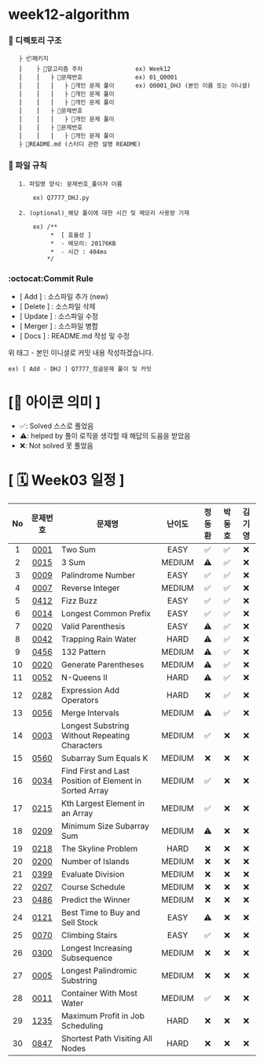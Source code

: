 # week12-algorithm

### **📌 디렉토리 구조**

       ├ 📦패키지
       ⎮    ├ 📁알고리즘 주차               ex) Week12
       ⎮    ⎮   ├ 📁문제번호               ex) 01_Q0001
       ⎮    ⎮   ⎮   ├︎ 📃개인 문제 풀이      ex) Q0001_DHJ (본인 이름 또는 이니셜)
       ⎮    ⎮   ⎮   ├︎ 📃개인 문제 풀이
       ⎮    ⎮   ⎮   ├ 📃개인 문제 풀이
       ⎮    ⎮   ├ 📁문제번호  
       ⎮    ⎮   ⎮   ├︎ 📃개인 문제 풀이
       ⎮    ⎮   ├ 📁문제번호
       ⎮    ⎮   ⎮   ├ 📃개인 문제 풀이
       ├ 📝README.md (스터디 관련 설명 README)

### **📌 파일 규칙**

       1. 파일명 양식: 문제번호_풀이자 이름
   
           ex) Q7777_DHJ.py

       2. (optional)_해당 풀이에 대한 시간 및 메모리 사용량 기재
           
           ex) /**
                *  [ 효율성 ]
                *  - 메모리: 20176KB
                *  - 시간 : 404ms
               */

### **:octocat:Commit Rule** ###

- [ Add ]    : 소스파일 추가 (new)
- [ Delete ] : 소스파일 삭제
- [ Update ] : 소스파일 수정
- [ Merger ] : 소스파일 병합
- [ Docs ]   : README.md 작성 및 수정

위 태그 - 본인 이니셜로 커밋 내용 작성하겠습니다.

    ex) [ Add - DHJ ] Q7777_정글문제 풀이 및 커밋

# **[📌 아이콘 의미 ]**

- ✅: Solved 스스로 풀었음
- ⚠️: helped by 풀이 로직을 생각할 때 해답의 도움을 받았음
- ❌: Not solved 못 풀었음

# **[ 🗓 Week03 일정 ]**

|No|문제번호|문제명|난이도|정동환|박동호|김기영
|:-:|:-----:|-------|:-----:|:-----:|:-----:|:-----:|
|1|[0001](https://leetcode.com/problems/two-sum/) |Two Sum|EASY|✅|✅|❌|
|2|[0015](https://leetcode.com/problems/3sum/) |3 Sum|MEDIUM|⚠️|✅|❌|
|3|[0009](https://leetcode.com/problems/palindrome-number/) |Palindrome Number|EASY|✅|✅|❌|
|4|[0007](https://leetcode.com/problems/reverse-integer/) |Reverse Integer|MEDIUM|✅|✅|❌|
|5|[0412](https://leetcode.com/problems/fizz-buzz/) |Fizz Buzz|EASY|✅|✅|❌|
|6|[0014](https://leetcode.com/problems/longest-common-prefix/) |Longest Common Prefix|EASY|✅|✅|❌|
|7|[0020](https://leetcode.com/problems/valid-parentheses/description/) |Valid Parenthesis|EASY|⚠️|✅|❌|
|8|[0042](https://leetcode.com/problems/trapping-rain-water/) |Trapping Rain Water|HARD|⚠️|✅|❌|
|9|[0456](https://leetcode.com/problems/132-pattern/) |132 Pattern|MEDIUM|⚠️|✅|❌|
|10|[0020](https://leetcode.com/problems/generate-parentheses/) |Generate Parentheses|MEDIUM|⚠️|✅|❌|
|11|[0052](https://leetcode.com/problems/n-queens-ii/) |N-Queens II|HARD|⚠️|✅|❌|
|12|[0282](https://leetcode.com/problems/expression-add-operators/) |Expression Add Operators|HARD|❌|✅|❌|
|13|[0056](https://leetcode.com/problems/merge-intervals/) |Merge Intervals|MEDIUM|⚠️|✅|❌|
|14|[0003](https://leetcode.com/problems/longest-substring-without-repeating-characters/) |Longest Substring Without Repeating Characters|MEDIUM|✅|❌|❌|
|15|[0560](https://leetcode.com/problems/subarray-sum-equals-k/) |Subarray Sum Equals K|MEDIUM|❌|❌|❌|
|16|[0034](https://leetcode.com/problems/find-first-and-last-position-of-element-in-sorted-array/) |Find First and Last Position of Element in Sorted Array|MEDIUM|✅|❌|❌|
|17|[0215](https://leetcode.com/problems/kth-largest-element-in-an-array/) |Kth Largest Element in an Array|MEDIUM|✅|❌|❌|
|18|[0209](https://leetcode.com/problems/minimum-size-subarray-sum/) |Minimum Size Subarray Sum|MEDIUM|⚠️|❌|❌|
|19|[0218](https://leetcode.com/problems/the-skyline-problem/description/) |The Skyline Problem|HARD|❌|❌|❌|
|20|[0200](https://leetcode.com/problems/number-of-islands/) |Number of Islands|MEDIUM|❌|❌|❌|
|21|[0399](https://leetcode.com/problems/evaluate-division/) |Evaluate Division|MEDIUM|❌|❌|❌|
|22|[0207](https://leetcode.com/problems/course-schedule/) |Course Schedule|MEDIUM|❌|❌|❌|
|23|[0486](https://leetcode.com/problems/predict-the-winner/) |Predict the Winner|MEDIUM|❌|❌|❌|
|24|[0121](https://leetcode.com/problems/best-time-to-buy-and-sell-stock/) |Best Time to Buy and Sell Stock|EASY|⚠️|❌|❌|
|25|[0070](https://leetcode.com/problems/climbing-stairs/) |Climbing Stairs|EASY|✅|❌|❌|
|26|[0300](https://leetcode.com/problems/longest-increasing-subsequence/) |Longest Increasing Subsequence|MEDIUM|❌|❌|❌|
|27|[0005](https://leetcode.com/problems/longest-palindromic-substring/) |Longest Palindromic Substring|MEDIUM|❌|❌|❌|
|28|[0011](https://leetcode.com/problems/container-with-most-water/) |Container With Most Water|MEDIUM|✅|❌|❌|
|29|[1235](https://leetcode.com/problems/maximum-profit-in-job-scheduling/) |Maximum Profit in Job Scheduling|HARD|❌|❌|❌|
|30|[0847](https://leetcode.com/problems/shortest-path-visiting-all-nodes/) |Shortest Path Visiting All Nodes|HARD|❌|❌|❌|
